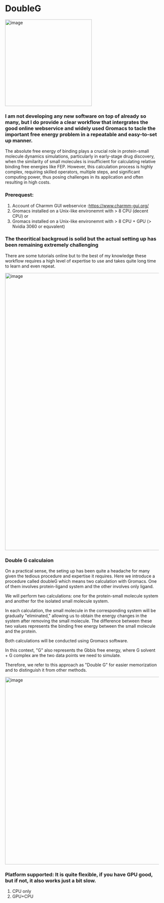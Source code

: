 # DoubleG

<img width="284" alt="image" src="https://github.com/quantaosun/DoubleG/assets/75652473/2f96d6b9-c63c-48fa-90a4-01afb2f3b07c">

### I am not developing any new software on top of already so many, but I do provide a clear workflow that intergrates the good online webservice and widely used Gromacs to tacle the important free energy problem in a repeatable and easy-to-set up manner.

The absolute free energy of binding plays a crucial role in protein-small molecule dynamics simulations, particularly in early-stage drug discovery, when the similarity of small molecules is insufficient for calculating relative binding free energies like FEP. However, this calculation process is highly complex, requiring skilled operators, multiple steps, and significant computing power, thus posing challenges in its application and often resulting in high costs.

### Prerequest: 

1. Account of Charmm GUI webservice :https://www.charmm-gui.org/
2. Gromacs installed on a Unix-like environemnt with > 8 CPU (decent CPU) or
3. Gromacs installed on a Unix-like environemnt with > 8 CPU + GPU (> Nvidia 3060 or equvalent)

### The theoritical backgroud is solid but the actual setting up has been remaining extremely challenging 

There are some tutorials online but to the best of my knowledge these workflow requires a high level of expertise to use and takes quite long time to learn and even repeat.

<img width="909" alt="image" src="https://github.com/quantaosun/DoubleG/assets/75652473/88777929-321c-475a-a4f9-b504e69d6903">


### Double G calculaion

On a practical sense, the seting up has been quite a headache for many given the tedious procedure and expertise it requires. Here we introduce a procedure called doubleG which means two calculation with Gromacs. One of them involves protein-ligand system and the other involves only ligand.

We will perform two calculations: one for the protein-small molecule system and another for the isolated small molecule system.

In each calculation, the small molecule in the corresponding system will be gradually "eliminated," allowing us to obtain the energy changes in the system after removing the small molecule. The difference between these two values represents the binding free energy between the small molecule and the protein.

Both calculations will be conducted using Gromacs software.

In this context, "G" also represents the Gbbis free energy, where G solvent + G complex are the two data points we need to simulate.

Therefore, we refer to this approach as "Double G" for easier memorization and to distinguish it from other methods.

<img width="615" alt="image" src="https://github.com/quantaosun/DoubleG/assets/75652473/72839200-65b5-4ac5-aed0-9f08808d2a17">

### Platform supported: It is quite flexible, if you have GPU good, but if not, it also works just a bit slow.

1. CPU only
2. GPU+CPU
